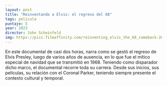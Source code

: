 ```yaml
---
layout: post
title: "Reinventando a Elvis: el regreso del 68"
tags: pelicula
puntaje: 5
year: 2023
director: John Scheinfeld
img: https://pics.filmaffinity.com/reinventing_elvis_the_68_comeback-269182060-large.jpg
---
```


En este documental de casi dos horas, narra como se gestó el regreso de Elvis Presley, luego de varios años de ausencia, en lo que fue el mítico especial de navidad que se transmitió en 1968. Teniendo como disparador dicho marco, el documental recorre toda su carrera. Desde sus inicios, sus películas, su relación con el Coronal Parker, teniendo siempre presente el contexto cultural y temporal. 
